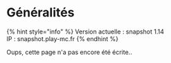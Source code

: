 # Généralités

{% hint style="info" %}
Version actuelle : snapshot 1.14  
IP : snapshot.play-mc.fr
{% endhint %}

Oups, cette page n'a pas encore été écrite..
